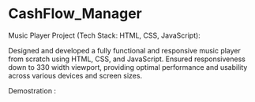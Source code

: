 # CashFlow_Manager
Music Player Project (Tech Stack: HTML, CSS, JavaScript):

Designed and developed a fully functional and responsive music player from scratch using HTML, CSS, and JavaScript. 
Ensured responsiveness down to 330 width viewport, providing optimal performance and usability across various devices and screen sizes.

Demostration : 

